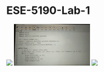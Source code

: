 # ESE-5190-Lab-1
![](https://github.com/JuiUpenn11/ESE-5190-Lab-1/blob/main/short-proximity.gif)
![](https://github.com/JuiUpenn11/ESE-5190-Lab-1/blob/main/short-firefly.gif)
![](https://github.com/JuiUpenn11/ESE-5190-Lab-1/blob/main/short-emulator.gif)
